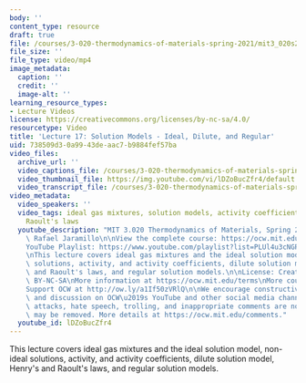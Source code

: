 ```yaml
---
body: ''
content_type: resource
draft: true
file: /courses/3-020-thermodynamics-of-materials-spring-2021/mit3_020s21_lecture_17_1080p_360p_16_9.mp4
file_size: ''
file_type: video/mp4
image_metadata:
  caption: ''
  credit: ''
  image-alt: ''
learning_resource_types:
- Lecture Videos
license: https://creativecommons.org/licenses/by-nc-sa/4.0/
resourcetype: Video
title: 'Lecture 17: Solution Models - Ideal, Dilute, and Regular'
uid: 738509d3-0a99-43de-aac7-b9884fef57ba
video_files:
  archive_url: ''
  video_captions_file: /courses/3-020-thermodynamics-of-materials-spring-2021/1BfyuwLB9bKXfJN7z4v5tnoWwlAdR6Kln_transcript.webvtt
  video_thumbnail_file: https://img.youtube.com/vi/lDZoBucZfr4/default.jpg
  video_transcript_file: /courses/3-020-thermodynamics-of-materials-spring-2021/1BfyuwLB9bKXfJN7z4v5tnoWwlAdR6Kln_transcript.pdf
video_metadata:
  video_speakers: ''
  video_tags: ideal gas mixtures, solution models, activity coefficients, Henry and
    Raoult's laws
  youtube_description: "MIT 3.020 Thermodynamics of Materials, Spring 2021\nInstructor:\
    \ Rafael Jaramillo\n\nView the complete course: https://ocw.mit.edu/sites/3020-thermodynamics-of-materials/\n\
    YouTube Playlist: https://www.youtube.com/playlist?list=PLUl4u3cNGP61g-yRbJz4ghFPJLiok1HxX\n\
    \nThis lecture covers ideal gas mixtures and the ideal solution model, non-ideal\
    \ solutions, activity, and activity coefficients, dilute solution model, Henry\
    \ and Raoult's laws, and regular solution models.\n\nLicense: Creative Commons\
    \ BY-NC-SA\nMore information at https://ocw.mit.edu/terms\nMore courses at https://ocw.mit.edu\n\
    Support OCW at http://ow.ly/a1If50zVRlQ\n\nWe encourage constructive comments\
    \ and discussion on OCW\u2019s YouTube and other social media channels. Personal\
    \ attacks, hate speech, trolling, and inappropriate comments are not allowed and\
    \ may be removed. More details at https://ocw.mit.edu/comments."
  youtube_id: lDZoBucZfr4
---
```

This lecture covers ideal gas mixtures and the ideal solution model, non-ideal solutions, activity, and activity coefficients, dilute solution model, Henry's and Raoult's laws, and regular solution models.